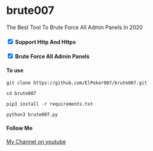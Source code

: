 # brute007
The Best Tool To Brute Force All Admin Panels In 2020
<h4>
 <input type="checkbox" name="vehicle3" value="Boat" checked>
  <label for="vehicle1">Support Http And Https</label>
</h4>
<h4>
 <input type="checkbox" name="vehicle3" value="Boat" checked>
  <label for="vehicle1">Brute Force All Admin Panels</label>
</h4>
<h4>To use</h4>
<p><code>git clone https://github.com/ElPoker007/brute007.git</code></p>
<p><code>cd brute007</code></p>
<p><code>pip3 install -r requirements.txt</code></p>
<p><code>python3 brute007.py</code></p>

<h4>Follow Me</h4>

<a href="https://www.youtube.com/channel/UCkmU73jmY7TFUEYF0OGMQFQ">My Channel on youtube</a>
